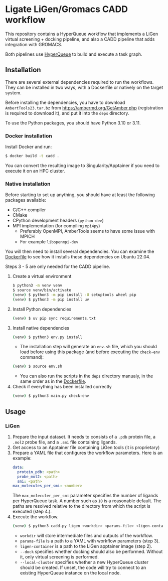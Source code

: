 # Ligate LiGen/Gromacs CADD workflow
This repository contains a HyperQueue workflow that implements a LiGen virtual screening + docking pipeline, and also a
CADD pipeline that adds integration with GROMACS.

Both pipelines use [HyperQueue](https://it4innovations.github.io/hyperqueue) to build and execute a task graph.

## Installation

There are several external dependencies required to run the workflows. They can be installed in two ways, with a Dockerfile or natively on the target system.

Before installing the dependencies, you have to download `AmbertTools23.tar.bz` from https://ambermd.org/GetAmber.php (registration is required to download it), and put it into the `deps` directory.

To use the Python packages, you should have Python 3.10 or 3.11.

### Docker installation
Install Docker and run:
```bash
$ docker build -t cadd .
```
You can convert the resulting image to Singularity/Apptainer if you need to execute it on an HPC
cluster.

### Native installation

Before starting to set up anything, you should have at least the following packages available:

- C/C++ compiler
- CMake
- CPython development headers (`python-dev`)
- MPI implementation (for compiling `mpi4py`)
    - Preferably OpenMPI, AmberTools seems to have some issue with MPICH
    - For example `libopenmpi-dev`

You will then need to install several dependencies. You can examine the [Dockerfile](Dockerfile) to see how it installs these dependencies on Ubuntu 22.04.

Steps 3 - 5 are only needed for the CADD pipeline.

1) Create a virtual environment
    ```bash
    $ python3 -m venv venv
    $ source venv/bin/activate
    (venv) $ python3 -m pip install -U setuptools wheel pip 
    (venv) $ python3 -m pip install uv
    ```
2) Install Python dependencies
    ```bash
    (venv) $ uv pip sync requirements.txt
    ```
3) Install native dependencies
   ```bash
   (venv) $ python3 env.py install
   ```
   - The installation step will generate an `env.sh` file, which you should load before using this
   package (and before executing the `check-env` command):
   ```bash
   (venv) $ source env.sh
   ```
   - You can also run the scripts in the `deps` directory manualy, in the same order as in the [Dockerfile](Dockerfile).
4) Check if everything has been installed correctly
   ```bash
   (venv) $ python3 main.py check-env
   ```


## Usage

### LiGen
1) Prepare the input dataset.
It needs to consists of a `.pdb` protein file, a `.mol2` probe file, and a `.smi` file containing ligands.
2) Get access to an Apptainer file containing LiGen tools (it is proprietary)
3) Prepare a YAML file that configures the workflow parameters. Here is an example:
    ```yaml
    data:
      protein_pdb: <path>
      probe_mol2: <path>
      smi: <path>
    max_molecules_per_smi: <number>
    ```
    The `max_moleculer_per_smi` parameter specifies the number of ligands per HyperQueue task. A number such as `10` is a reasonable default.
   The paths are resolved relative to the directory from which the script is executed (step 4.).
4) Execute the workflow.
    ```bash
    (venv) $ python3 cadd.py ligen <workdir> <params-file> <ligen-container> [--dock] [--local-cluster]
    ```
    - `workdir` will store intermediate files and outputs of the workflow.
    - `params-file` is a path to a YAML with workflow parameters (step 3).
    - `ligen-container` is a path to the LiGen apptainer image (step 2).
    - `--dock` specifies whether docking should also be performed. Without it, only virtual screening is performed.
    - `--local-cluster` specifies whether a new HyperQueue cluster should be created. If unset, the code will try to connect to an existing HyperQueue instance on the local node.
